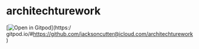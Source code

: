 # architechturework
[![Open in Gitpod](https://gitpod.io/button/open-in-gitpod.svg)](https:/ gitpod.io/#https://github.com/jacksoncutter@icloud.com/architechturework)
